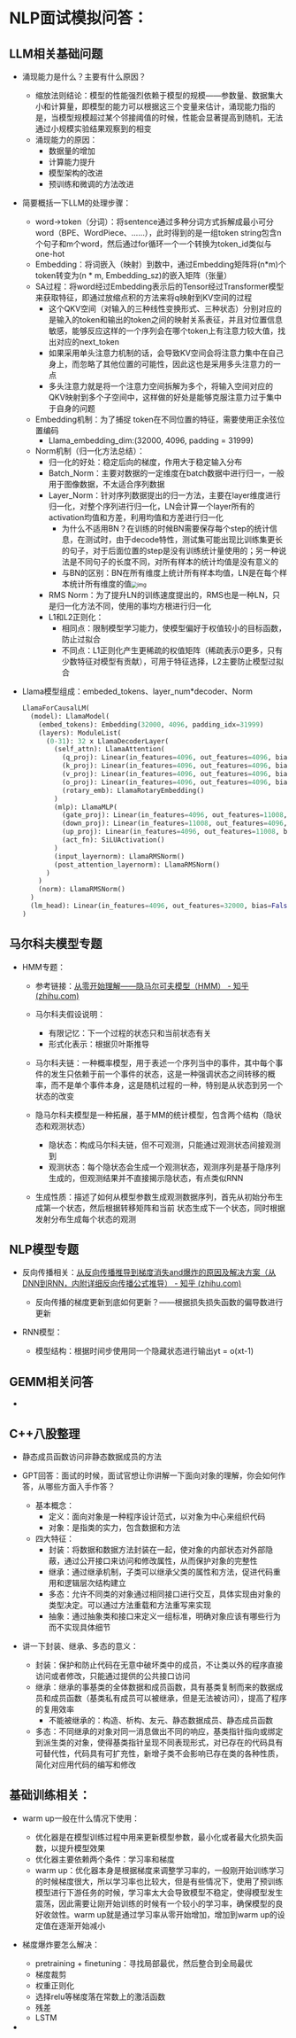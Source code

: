 # NLP面试模拟问答：

## LLM相关基础问题

- 涌现能力是什么？主要有什么原因？

  - 缩放法则结论：模型的性能强烈依赖于模型的规模——参数量、数据集大小和计算量，即模型的能力可以根据这三个变量来估计，涌现能力指的是，当模型规模超过某个邻接阈值的时候，性能会显著提高到随机，无法通过小规模实验结果观察到的相变
  - 涌现能力的原因：
    - 数据量的增加
    - 计算能力提升
    - 模型架构的改进
    - 预训练和微调的方法改进

- 简要概括一下LLM的处理步骤：

  - word->token（分词）：将sentence通过多种分词方式拆解成最小可分word（BPE、WordPiece、……），此时得到的是一组token string包含n个句子和m个word，然后通过for循环一个一个转换为token_id类似与one-hot
  - Embedding：将词嵌入（映射）到数中，通过Embedding矩阵将(n*m)个token转变为(n * m, Embedding_sz)的嵌入矩阵（张量）
  - SA过程：将word经过Embedding表示后的Tensor经过Transformer模型来获取特征，即通过放缩点积的方法来将q映射到KV空间的过程
    - 这个QKV空间（对输入的三种线性变换形式、三种状态）分别对应的是输入的token和输出的token之间的映射关系表征，并且对位置信息敏感，能够反应这样的一个序列会在哪个token上有注意力较大值，找出对应的next_token
    - 如果采用单头注意力机制的话，会导致KV空间会将注意力集中在自己身上，而忽略了其他位置的可能性，因此这也是采用多头注意力的一点
    - 多头注意力就是将一个注意力空间拆解为多个，将输入空间对应的QKV映射到多个子空间中，这样做的好处是能够克服注意力过于集中于自身的问题
  - Embedding机制：为了捕捉 token在不同位置的特征，需要使用正余弦位置编码
    - Llama_embedding_dim:(32000, 4096, padding = 31999)
  - Norm机制（归一化方法总结）：
    - 归一化的好处：稳定后向的梯度，作用大于稳定输入分布
    - Batch_Norm：主要对数据的一定维度在batch数据中进行归一，一般用于图像数据，不太适合序列数据
    - Layer_Norm：针对序列数据提出的归一方法，主要在layer维度进行归一化，对整个序列进行归一化，LN会计算一个layer所有的activation均值和方差，利用均值和方差进行归一化
      - 为什么不适用BN？在训练的时候BN需要保存每个step的统计信息，在测试时，由于decode特性，测试集可能出现比训练集更长的句子，对于后面位置的step是没有训练统计量使用的；另一种说法是不同句子的长度不同，对所有样本的统计均值是没有意义的
      - 与BN的区别：BN在所有维度上统计所有样本均值，LN是在每个样本统计所有维度的值<img src="https://pic2.zhimg.com/80/v2-beff996a551d1cbc78fbd2bf94df7af5_720w.webp" alt="img" style="zoom:67%;" />
    - RMS Norm：为了提升LN的训练速度提出的，RMS也是一种LN，只是归一化方法不同，使用的事均方根进行归一化
    - L1和L2正则化：
      - 相同点：限制模型学习能力，使模型偏好于权值较小的目标函数，防止过拟合
      - 不同点：L1正则化产生更稀疏的权值矩阵（稀疏表示0更多，只有少数特征对模型有贡献），可用于特征选择，L2主要防止模型过拟合

- Llama模型组成：embeded_tokens、layer_num*decoder、Norm

  ```Python
  LlamaForCausalLM(
    (model): LlamaModel(
      (embed_tokens): Embedding(32000, 4096, padding_idx=31999)
      (layers): ModuleList(
        (0-31): 32 x LlamaDecoderLayer(
          (self_attn): LlamaAttention(
            (q_proj): Linear(in_features=4096, out_features=4096, bias=False)
            (k_proj): Linear(in_features=4096, out_features=4096, bias=False)
            (v_proj): Linear(in_features=4096, out_features=4096, bias=False)
            (o_proj): Linear(in_features=4096, out_features=4096, bias=False)
            (rotary_emb): LlamaRotaryEmbedding()
          )
          (mlp): LlamaMLP(
            (gate_proj): Linear(in_features=4096, out_features=11008, bias=False)
            (down_proj): Linear(in_features=11008, out_features=4096, bias=False)
            (up_proj): Linear(in_features=4096, out_features=11008, bias=False)
            (act_fn): SiLUActivation()
          )
          (input_layernorm): LlamaRMSNorm()
          (post_attention_layernorm): LlamaRMSNorm()
        )
      )
      (norm): LlamaRMSNorm()
    )
    (lm_head): Linear(in_features=4096, out_features=32000, bias=False)
  )
  ```

  

## 马尔科夫模型专题

- HMM专题：

  - 参考链接：[从零开始理解——隐马尔可夫模型（HMM） - 知乎 (zhihu.com)](https://zhuanlan.zhihu.com/p/712667284)

  - 马尔科夫假设说明：
    - 有限记忆：下一个过程的状态只和当前状态有关
    - 形式化表示：根据贝叶斯推导
  - 马尔科夫链：一种概率模型，用于表述一个序列当中的事件，其中每个事件的发生只依赖于前一个事件的状态，这是一种强调状态之间转移的概率，而不是单个事件本身，这是随机过程的一种，特别是从状态到另一个状态的改变
  - 隐马尔科夫模型是一种拓展，基于MM的统计模型，包含两个结构（隐状态和观测状态）
    - 隐状态：构成马尔科夫链，但不可观测，只能通过观测状态间接观测到
    - 观测状态：每个隐状态会生成一个观测状态，观测序列是基于隐序列生成的，但观测结果并不直接揭示隐状态，有点类似RNN
  - 生成性质：描述了如何从模型参数生成观测数据序列，首先从初始分布生成第一个状态，然后根据转移矩阵和当前 状态生成下一个状态，同时根据发射分布生成每个状态的观测



## NLP模型专题

- 反向传播相关：[从反向传播推导到梯度消失and爆炸的原因及解决方案（从DNN到RNN，内附详细反向传播公式推导） - 知乎 (zhihu.com)](https://zhuanlan.zhihu.com/p/76772734)
  - 反向传播的梯度更新到底如何更新？——根据损失损失函数的偏导数进行更新

- RNN模型：
  - 模型结构：根据时间步使用同一个隐藏状态进行输出yt = o(xt-1)



## GEMM相关问答

- 

## C++八股整理

- 静态成员函数访问非静态数据成员的方法
- GPT回答：面试的时候，面试官想让你讲解一下面向对象的理解，你会如何作答，从哪些方面入手作答？
  - 基本概念：
    - 定义：面向对象是一种程序设计范式，以对象为中心来组织代码
    - 对象：是指类的实力，包含数据和方法
  - 四大特征：
    - 封装：将数据和数据方法封装在一起，使对象的内部状态对外部隐蔽，通过公开接口来访问和修改属性，从而保护对象的完整性
    - 继承：通过继承机制，子类可以继承父类的属性和方法，促进代码重用和逻辑层次结构建立
    - 多态：允许不同类的对象通过相同接口进行交互，具体实现由对象的类型决定。可以通过方法重载和方法重写来实现
    - 抽象：通过抽象类和接口来定义一组标准，明确对象应该有哪些行为而不实现具体细节

- 讲一下封装、继承、多态的意义：
  - 封装：保护和防止代码在无意中破坏类中的成员，不让类以外的程序直接访问或者修改，只能通过提供的公共接口访问
  - 继承：继承的事基类的全体数据和成员函数，具有基类复制而来的数据成员和成员函数（基类私有成员可以被继承，但是无法被访问），提高了程序的复用效率
    - 不能被继承的：构造、析构、友元、静态数据成员、静态成员函数
  - 多态：不同继承的对象对同一消息做出不同的响应，基类指针指向或绑定到派生类的对象，使得基类指针呈现不同表现形式，对已存在的代码具有可替代性，代码具有可扩充性，新增子类不会影响已存在类的各种性质，简化对应用代码的编写和修改

## 基础训练相关：

- warm up一般在什么情况下使用：
  - 优化器是在模型训练过程中用来更新模型参数，最小化或者最大化损失函数，以提升模型效果
  - 优化器主要依赖两个条件：学习率和梯度
  - warm up：优化器本身是根据梯度来调整学习率的，一般刚开始训练学习的时候梯度很大，所以学习率也比较大，但是有些情况下，使用了预训练模型进行下游任务的时候，学习率太大会导致模型不稳定，使得模型发生震荡，因此需要让刚开始训练的时候有一个较小的学习率，确保模型的良好收敛性。warm up就是通过学习率从零开始增加，增加到warm up的设定值在逐渐开始减小

- 梯度爆炸要怎么解决：
  - pretraining + finetuning：寻找局部最优，然后整合到全局最优
  - 梯度裁剪
  - 权重正则化
  - 选择relu等梯度落在常数上的激活函数
  - 残差
  - LSTM
- 
